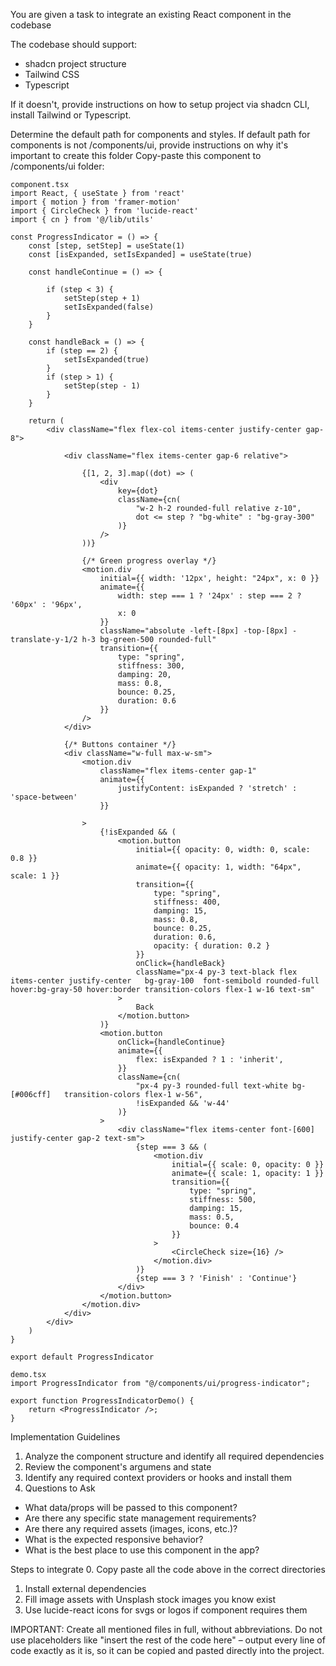You are given a task to integrate an existing React component in the codebase

The codebase should support:
- shadcn project structure  
- Tailwind CSS
- Typescript

If it doesn't, provide instructions on how to setup project via shadcn CLI, install Tailwind or Typescript.

Determine the default path for components and styles. 
If default path for components is not /components/ui, provide instructions on why it's important to create this folder
Copy-paste this component to /components/ui folder:
```tsx
component.tsx
import React, { useState } from 'react'
import { motion } from 'framer-motion'
import { CircleCheck } from 'lucide-react'
import { cn } from '@/lib/utils'

const ProgressIndicator = () => {
    const [step, setStep] = useState(1)
    const [isExpanded, setIsExpanded] = useState(true)

    const handleContinue = () => {

        if (step < 3) {
            setStep(step + 1)
            setIsExpanded(false)
        }
    }

    const handleBack = () => {
        if (step == 2) {
            setIsExpanded(true)
        }
        if (step > 1) {
            setStep(step - 1)
        }
    }

    return (
        <div className="flex flex-col items-center justify-center gap-8">

            <div className="flex items-center gap-6 relative">

                {[1, 2, 3].map((dot) => (
                    <div
                        key={dot}
                        className={cn(
                            "w-2 h-2 rounded-full relative z-10",
                            dot <= step ? "bg-white" : "bg-gray-300"
                        )}
                    />
                ))}

                {/* Green progress overlay */}
                <motion.div
                    initial={{ width: '12px', height: "24px", x: 0 }}
                    animate={{
                        width: step === 1 ? '24px' : step === 2 ? '60px' : '96px',
                        x: 0
                    }}
                    className="absolute -left-[8px] -top-[8px] -translate-y-1/2 h-3 bg-green-500 rounded-full"
                    transition={{
                        type: "spring",
                        stiffness: 300,
                        damping: 20,
                        mass: 0.8,
                        bounce: 0.25,
                        duration: 0.6
                    }}
                />
            </div>

            {/* Buttons container */}
            <div className="w-full max-w-sm">
                <motion.div
                    className="flex items-center gap-1"
                    animate={{
                        justifyContent: isExpanded ? 'stretch' : 'space-between'
                    }}

                >
                    {!isExpanded && (
                        <motion.button
                            initial={{ opacity: 0, width: 0, scale: 0.8 }}
                            animate={{ opacity: 1, width: "64px", scale: 1 }}
                            transition={{
                                type: "spring",
                                stiffness: 400,
                                damping: 15,
                                mass: 0.8,
                                bounce: 0.25,
                                duration: 0.6,
                                opacity: { duration: 0.2 }
                            }}
                            onClick={handleBack}
                            className="px-4 py-3 text-black flex items-center justify-center   bg-gray-100  font-semibold rounded-full hover:bg-gray-50 hover:border transition-colors flex-1 w-16 text-sm"
                        >
                            Back
                        </motion.button>
                    )}
                    <motion.button
                        onClick={handleContinue}
                        animate={{
                            flex: isExpanded ? 1 : 'inherit',
                        }}
                        className={cn(
                            "px-4 py-3 rounded-full text-white bg-[#006cff]   transition-colors flex-1 w-56",
                            !isExpanded && 'w-44'
                        )}
                    >
                        <div className="flex items-center font-[600] justify-center gap-2 text-sm">
                            {step === 3 && (
                                <motion.div
                                    initial={{ scale: 0, opacity: 0 }}
                                    animate={{ scale: 1, opacity: 1 }}
                                    transition={{
                                        type: "spring",
                                        stiffness: 500,
                                        damping: 15,
                                        mass: 0.5,
                                        bounce: 0.4
                                    }}
                                >
                                    <CircleCheck size={16} />
                                </motion.div>
                            )}
                            {step === 3 ? 'Finish' : 'Continue'}
                        </div>
                    </motion.button>
                </motion.div>
            </div>
        </div>
    )
}

export default ProgressIndicator

demo.tsx
import ProgressIndicator from "@/components/ui/progress-indicator";

export function ProgressIndicatorDemo() {
    return <ProgressIndicator />;
}
```

Implementation Guidelines
 1. Analyze the component structure and identify all required dependencies
 2. Review the component's argumens and state
 3. Identify any required context providers or hooks and install them
 4. Questions to Ask
 - What data/props will be passed to this component?
 - Are there any specific state management requirements?
 - Are there any required assets (images, icons, etc.)?
 - What is the expected responsive behavior?
 - What is the best place to use this component in the app?

Steps to integrate
 0. Copy paste all the code above in the correct directories
 1. Install external dependencies
 2. Fill image assets with Unsplash stock images you know exist
 3. Use lucide-react icons for svgs or logos if component requires them


IMPORTANT: Create all mentioned files in full, without abbreviations. Do not use placeholders like "insert the rest of the code here" – output every line of code exactly as it is, so it can be copied and pasted directly into the project.